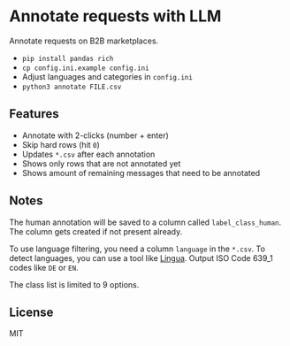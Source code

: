 # Annotate requests with LLM

Annotate requests on B2B marketplaces.

- `pip install pandas rich`
- `cp config.ini.example config.ini`
- Adjust languages and categories in `config.ini`
- `python3 annotate FILE.csv`

## Features

- Annotate with 2-clicks (number + enter)
- Skip hard rows (hit `0`)
- Updates `*.csv` after each annotation
- Shows only rows that are not annotated yet
- Shows amount of remaining messages that need to be annotated

## Notes

The human annotation will be saved to a column called `label_class_human`.
The column gets created if not present already.

To use language filtering, you need a column `language` in the `*.csv`.
To detect languages, you can use a tool like [Lingua](https://github.com/pemistahl/lingua-py).
Output ISO Code 639_1 codes like `DE` or `EN`.

The class list is limited to 9 options.


## License

MIT
